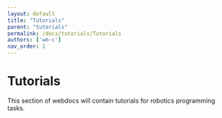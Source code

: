 ```yaml
---
layout: default
title: "Tutorials"
parent: "tutorials"
permalink: /docs/tutorials/Tutorials
authors: ['wm-c']
nav_order: 1
---
```


# Tutorials
This section of webdocs will contain tutorials for robotics programming tasks.

